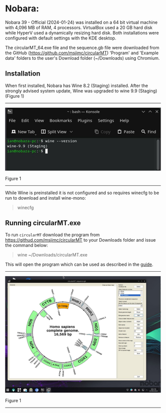 # Nobara: 
Nobara 39 - Official (2024-01-24) was installed on a 64 bit virtual machine with 4,096 MB of RAM, 4 processors. VirtualBox used a 20 GB hard disk while HyperV used a dynamically resizing hard disk. Both installations were configured with default settings with the KDE desktop.

The circularMT_64.exe file and the sequence.gb file were downloaded from the GitHub (https://github.com/msjimc/circularMT) 'Program' and 'Example data' folders to the user's Download folder (~/Downloads) using Chromium.

## Installation

When first installed, Nobara has Wine 8.2 (Staging) installed. After the strongly advised system update, Wine was upgraded to wine 9.9 (Staging) (Figure 1)

<hr />

![Figure 1](images/nobara_figure1.jpg)

Figure 1

<hr />

While Wine is preinstalled it is not configured and so requires winecfg to be run to download and install wine-mono:

> winecfg

## Running circularMT.exe

 To run ```circularMT``` download the program from https://githud.com/msjimc/circularMT to your Downloads folder and issue the command below:

> wine ~/Downloads/circularMT.exe 

This will open the program which can be used as described in the [guide]( https://github.com/msjimc/circularMT/tree/master/Guide/README.md).

<hr />

![Figure 1](images/nobara_figure2.jpg)

Figure 1

<hr />
